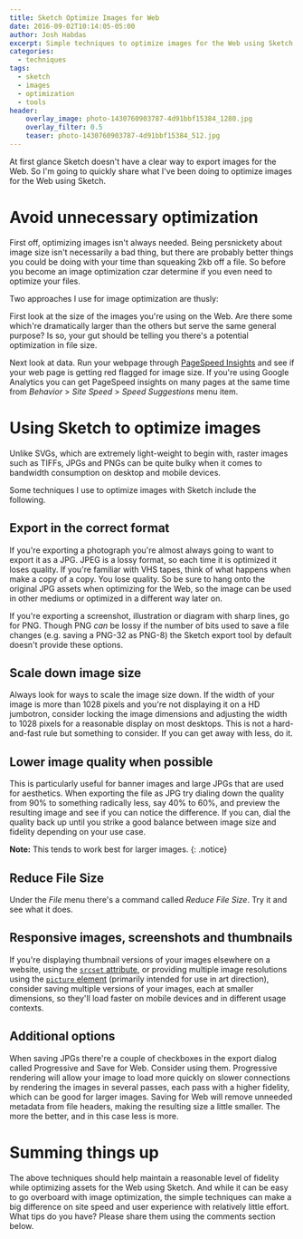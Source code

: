 ```yaml
---
title: Sketch Optimize Images for Web
date: 2016-09-02T10:14:05-05:00
author: Josh Habdas
excerpt: Simple techniques to optimize images for the Web using Sketch.
categories:
  - techniques
tags:
  - sketch
  - images
  - optimization
  - tools
header:
    overlay_image: photo-1430760903787-4d91bbf15384_1280.jpg
    overlay_filter: 0.5
    teaser: photo-1430760903787-4d91bbf15384_512.jpg
---
```

At first glance Sketch doesn't have a clear way to export images for the Web. So I'm going to quickly share what I've been doing to optimize images for the Web using Sketch.

# Avoid unnecessary optimization

First off, optimizing images isn't always needed. Being persnickety about image size isn't necessarily a bad thing, but there are probably better things you could be doing with your time than squeaking 2kb off a file. So before you become an image optimization czar determine if you even need to optimize your files.

Two approaches I use for image optimization are thusly:

First look at the size of the images you're using on the Web. Are there some which're dramatically larger than the others but serve the same general purpose? Is so, your gut should be telling you there's a potential optimization in file size.

Next look at data. Run your webpage through [PageSpeed Insights](https://developers.google.com/speed/pagespeed/insights/) and see if your web page is getting red flagged for image size. If you're using Google Analytics you can get PageSpeed insights on many pages at the same time from _Behavior_ > _Site Speed_ > _Speed Suggestions_ menu item.

# Using Sketch to optimize images

Unlike SVGs, which are extremely light-weight to begin with, raster images such as TIFFs, JPGs and PNGs can be quite bulky when it comes to bandwidth consumption on desktop and mobile devices.

Some techniques I use to optimize images with Sketch include the following.

## Export in the correct format

If you're exporting a photograph you're almost always going to want to export it as a JPG. JPEG is a lossy format, so each time it is optimized it loses quality. If you're familiar with VHS tapes, think of what happens when make a copy of a copy. You lose quality. So be sure to hang onto the original JPG assets when optimizing for the Web, so the image can be used in other mediums or optimized in a different way later on.

If you're exporting a screenshot, illustration or diagram with sharp lines, go for PNG. Though PNG _can_ be lossy if the number of bits used to save a file changes (e.g. saving a PNG-32 as PNG-8) the Sketch export tool by default doesn't provide these options.

## Scale down image size

Always look for ways to scale the image size down. If the width of your image is more than 1028 pixels and you're not displaying it on a HD jumbotron, consider locking the image dimensions and adjusting the width to 1028 pixels for a reasonable display on most desktops. This is not a hard-and-fast rule but something to consider. If you can get away with less, do it.

## Lower image quality when possible

This is particularly useful for banner images and large JPGs that are used for aesthetics. When exporting the file as JPG try dialing down the quality from 90% to something radically less, say 40% to 60%, and preview the resulting image and see if you can notice the difference. If you can, dial the quality back up until you strike a good balance between image size and fidelity depending on your use case.

**Note:** This tends to work best for larger images.
{: .notice}

## Reduce File Size

Under the _File_ menu there's a command called _Reduce File Size_. Try it and see what it does.

## Responsive images, screenshots and thumbnails

If you're displaying thumbnail versions of your images elsewhere on a website, using the [`srcset` attribute](http://devdocs.io/html/attributes#srcset-attribute), or providing multiple image resolutions using the [`picture` element](http://devdocs.io/html/element/picture) (primarily intended for use in art direction), consider saving multiple versions of your images, each at smaller dimensions, so they'll load faster on mobile devices and in different usage contexts.

## Additional options

When saving JPGs there're a couple of checkboxes in the export dialog called Progressive and Save for Web. Consider using them. Progressive rendering will allow your image to load more quickly on slower connections by rendering the images in several passes, each pass with a higher fidelity, which can be good for larger images. Saving for Web will remove unneeded metadata from file headers, making the resulting size a little smaller. The more the better, and in this case less is more.

# Summing things up

The above techniques should help maintain a reasonable level of fidelity while optimizing assets for the Web using Sketch. And while it can be easy to go overboard with image optimization, the simple techniques can make a big difference on site speed and user experience with relatively little effort. What tips do you have? Please share them using the comments section below.
